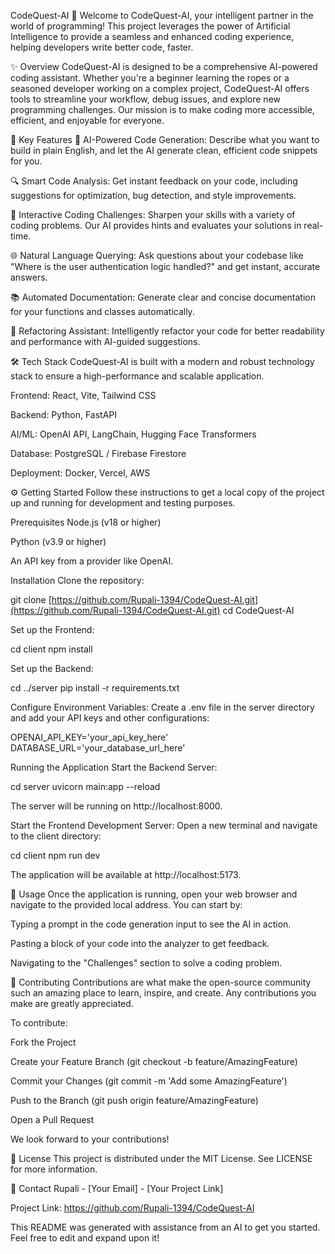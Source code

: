 CodeQuest-AI 🚀
Welcome to CodeQuest-AI, your intelligent partner in the world of programming! This project leverages the power of Artificial Intelligence to provide a seamless and enhanced coding experience, helping developers write better code, faster.

✨ Overview
CodeQuest-AI is designed to be a comprehensive AI-powered coding assistant. Whether you're a beginner learning the ropes or a seasoned developer working on a complex project, CodeQuest-AI offers tools to streamline your workflow, debug issues, and explore new programming challenges. Our mission is to make coding more accessible, efficient, and enjoyable for everyone.

🌟 Key Features
🤖 AI-Powered Code Generation: Describe what you want to build in plain English, and let the AI generate clean, efficient code snippets for you.

🔍 Smart Code Analysis: Get instant feedback on your code, including suggestions for optimization, bug detection, and style improvements.

💬 Interactive Coding Challenges: Sharpen your skills with a variety of coding problems. Our AI provides hints and evaluates your solutions in real-time.

🌐 Natural Language Querying: Ask questions about your codebase like "Where is the user authentication logic handled?" and get instant, accurate answers.

📚 Automated Documentation: Generate clear and concise documentation for your functions and classes automatically.

🔧 Refactoring Assistant: Intelligently refactor your code for better readability and performance with AI-guided suggestions.

🛠️ Tech Stack
CodeQuest-AI is built with a modern and robust technology stack to ensure a high-performance and scalable application.

Frontend: React, Vite, Tailwind CSS

Backend: Python, FastAPI

AI/ML: OpenAI API, LangChain, Hugging Face Transformers

Database: PostgreSQL / Firebase Firestore

Deployment: Docker, Vercel, AWS

⚙️ Getting Started
Follow these instructions to get a local copy of the project up and running for development and testing purposes.

Prerequisites
Node.js (v18 or higher)

Python (v3.9 or higher)

An API key from a provider like OpenAI.

Installation
Clone the repository:

git clone [https://github.com/Rupali-1394/CodeQuest-AI.git](https://github.com/Rupali-1394/CodeQuest-AI.git)
cd CodeQuest-AI

Set up the Frontend:

cd client
npm install

Set up the Backend:

cd ../server
pip install -r requirements.txt

Configure Environment Variables:
Create a .env file in the server directory and add your API keys and other configurations:

OPENAI_API_KEY='your_api_key_here'
DATABASE_URL='your_database_url_here'

Running the Application
Start the Backend Server:

cd server
uvicorn main:app --reload

The server will be running on http://localhost:8000.

Start the Frontend Development Server:
Open a new terminal and navigate to the client directory:

cd client
npm run dev

The application will be available at http://localhost:5173.

🚀 Usage
Once the application is running, open your web browser and navigate to the provided local address. You can start by:

Typing a prompt in the code generation input to see the AI in action.

Pasting a block of your code into the analyzer to get feedback.

Navigating to the "Challenges" section to solve a coding problem.

🤝 Contributing
Contributions are what make the open-source community such an amazing place to learn, inspire, and create. Any contributions you make are greatly appreciated.

To contribute:

Fork the Project

Create your Feature Branch (git checkout -b feature/AmazingFeature)

Commit your Changes (git commit -m 'Add some AmazingFeature')

Push to the Branch (git push origin feature/AmazingFeature)

Open a Pull Request

We look forward to your contributions!

📜 License
This project is distributed under the MIT License. See LICENSE for more information.

📧 Contact
Rupali - [Your Email] - [Your Project Link]

Project Link: https://github.com/Rupali-1394/CodeQuest-AI

This README was generated with assistance from an AI to get you started. Feel free to edit and expand upon it!
